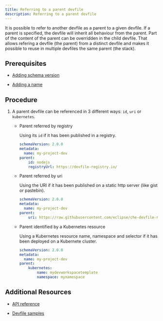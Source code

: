 ```yaml
---
title: Referring to a parent devfile
description: Referring to a parent devfile
---
```


It is possible to refer to another devfile as a parent to a given
devfile. If a parent is specified, the devfile will inherit all
behaviour from the parent. Part of the content of the parent can be
overridden in the child devfile. That allows refering a devfile (the
parent) from a distinct devfile and makes it possible to reuse in
multiple devfiles the same parent (the stack).

## Prerequisites

- [Adding schema version](./adding-schema-version)

- [Adding a name](./adding-a-name)

## Procedure

1. A parent devfile can be referenced in 3 different ways: `id`, `uri`
    or `kubernetes`.

    - Parent referred by registry

        Using its `id` if it has been published in a registry.

        ```yaml {% filename="devfile.yaml" %}
        schemaVersion: 2.0.0
        metadata:
          name: my-project-dev
        parent:
            id: nodejs
            registryUrl: https://devfile-registry.io/
        ```

    - Parent referred by uri
  
        Using the URI if it has been published on a static http server (like
        gist or pastebin).

        ```yaml {% filename="devfile.yaml" %}
        schemaVersion: 2.0.0
        metadata:
          name: my-project-dev
        parent:
            uri: https://raw.githubusercontent.com/eclipse/che-devfile-registry/master/devfiles/nodejs/devfile.yaml
        ```

    - Parent identified by a Kubernetes resource
  
        Using a Kubernetes resource name, namespace and selector if it has
        been deployed on a Kubernete cluster.

        ```yaml {% filename="devfile.yaml" %}
        schemaVersion: 2.0.0
        metadata:
          name: my-project-dev
        parent:
            kubernetes:
                name: mydevworkspacetemplate
                namespace: mynamespace
        ```

## Additional Resources

- [API reference](./api-reference)

- [Devfile samples](./devfile-samples)
